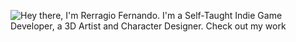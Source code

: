 ![Hey there, I'm Rerragio Fernando. I'm a Self-Taught Indie Game Developer, a 3D Artist and Character Designer. Check out my work](https://github.com/CyrisXD/CyrisXD/raw/master/bio.gif)

<!--
**Rerragio-Fernando/Rerragio-Fernando** is a ✨ _special_ ✨ repository because its `README.md` (this file) appears on your GitHub profile.

Here are some ideas to get you started:

- 🔭 I’m currently working on ...
- 🌱 I’m currently learning ...
- 👯 I’m looking to collaborate on ...
- 🤔 I’m looking for help with ...
- 💬 Ask me about ...
- 📫 How to reach me: ...
- 😄 Pronouns: ...
- ⚡ Fun fact: ...
-->
